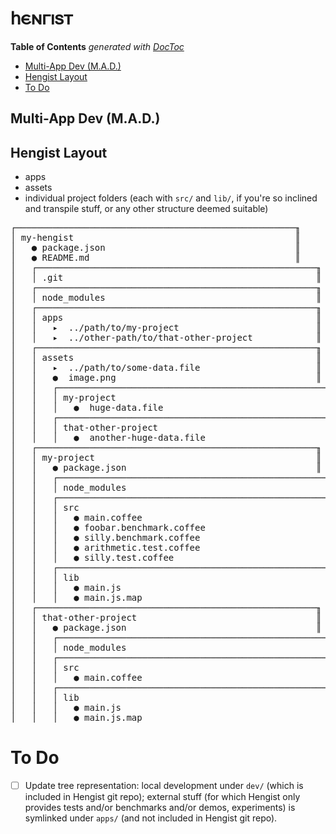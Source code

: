 
# 𐌷𐌴𐌽𐌲𐌹𐍃𐍄

<!-- START doctoc generated TOC please keep comment here to allow auto update -->
<!-- DON'T EDIT THIS SECTION, INSTEAD RE-RUN doctoc TO UPDATE -->
**Table of Contents**  *generated with [DocToc](https://github.com/thlorenz/doctoc)*

  - [Multi-App Dev (M.A.D.)](#multi-app-dev-mad)
  - [Hengist Layout](#hengist-layout)
- [To Do](#to-do)

<!-- END doctoc generated TOC please keep comment here to allow auto update -->



## Multi-App Dev (M.A.D.)

## Hengist Layout

* apps
* assets
* individual project folders (each with `src/` and `lib/`, if you're so inclined and transpile stuff, or any
  other structure deemed suitable)

<pre>
┌─────────────────────────────────────────────────────╖
│ my-hengist                                          ║
│   ● package.json                                    ║
│   ● README.md                                       ║
│   ┌─────────────────────────────────────────────────────╖
│   │ .git                                                ║
│   ┌─────────────────────────────────────────────────────╖
│   │ node_modules                                        ║
│   ┌─────────────────────────────────────────────────────╖
│   │ apps                                                ║
│   │   ▸  ../path/to/my-project                          ║
│   │   ▸  ../other-path/to/that-other-project            ║
│   ┌─────────────────────────────────────────────────────╖
│   │ assets                                              ║
│   │   ▸  ../path/to/some-data.file                      ║
│   │   ●  image.png                                      ║
│   │   ┌─────────────────────────────────────────────────────╖
│   │   │ my-project                                          ║
│   │   │   ●  huge-data.file                                 ║
│   │   ┌─────────────────────────────────────────────────────╖
│   │   │ that-other-project                                  ║
│   │   │   ●  another-huge-data.file                         ║
│   ┌─────────────────────────────────────────────────────╖
│   │ my-project                                          ║
│   │   ● package.json                                    ║
│   │   ┌─────────────────────────────────────────────────────╖
│   │   │ node_modules                                        ║
│   │   ┌─────────────────────────────────────────────────────╖
│   │   │ src                                                 ║
│   │   │   ● main.coffee                                     ║
│   │   │   ● foobar.benchmark.coffee                         ║
│   │   │   ● silly.benchmark.coffee                          ║
│   │   │   ● arithmetic.test.coffee                          ║
│   │   │   ● silly.test.coffee                               ║
│   │   ┌─────────────────────────────────────────────────────╖
│   │   │ lib                                                 ║
│   │   │   ● main.js                                         ║
│   │   │   ● main.js.map                                     ║
│   ┌─────────────────────────────────────────────────────╖
│   │ that-other-project                                  ║
│   │   ● package.json                                    ║
│   │   ┌─────────────────────────────────────────────────────╖
│   │   │ node_modules                                        ║
│   │   ┌─────────────────────────────────────────────────────╖
│   │   │ src                                                 ║
│   │   │   ● main.coffee                                     ║
│   │   ┌─────────────────────────────────────────────────────╖
│   │   │ lib                                                 ║
│   │   │   ● main.js                                         ║
│   │   │   ● main.js.map                                     ║
</pre>



# To Do


* [ ] Update tree representation: local development under `dev/` (which is included in Hengist git repo);
  external stuff (for which Hengist only provides tests and/or benchmarks and/or demos, experiments) is
  symlinked under `apps/` (and not included in Hengist git repo).




